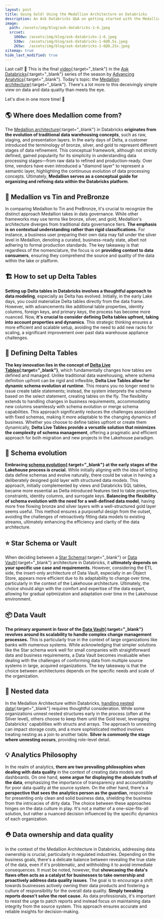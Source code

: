 ```yaml
---
layout: post
title: Going Gold! Using the Medallion Architecture on Databricks
description: An Ask Databricks Q&A on getting started with the Medallion architecture
image: 
  path: /assets/img/blog/ask-databricks-1-6.jpeg
  srcset:
    1060w: /assets/img/blog/ask-databricks-1-6.jpeg
    530w:  /assets/img/blog/ask-databricks-1-6@0,5x.jpeg
    265w:  /assets/img/blog/ask-databricks-1-6@0,25x.jpeg
sitemap: true
hide_last_modified: true
---
```


Last call! 🔔 This is the final [video](https://www.youtube.com/watch?v=BS9dc5GOd3Y){:target="_blank"} in the [Ask Databricks](https://www.advancinganalytics.co.uk/askdbx){:target="_blank"} series of the season by [Advancing Analytics](https://www.linkedin.com/company/advancing-analytics/){:target="_blank"}. Today's topic: the [Medallion architecture](https://www.databricks.com/glossary/medallion-architecture){:target="_blank"}. There's a lot more to this deceivingly simple view on data and data quality than meets the eye.

Let's dive in one more time! 🐬

## 🌎 Where does Medallion come from?

The [Medallion architecture](https://www.databricks.com/glossary/medallion-architecture){:target="_blank"} in Databricks **originates from the evolution of traditional data warehousing concepts**, such as raw, staging, and presentation layers. In the early days of Delta, a customer introduced the terminology of bronze, silver, and gold to represent different stages of data refinement. This conceptual framework, although not strictly defined, gained popularity for its simplicity in understanding data processing stages—from raw data to refined and production-ready. Over time, vendors have even introduced a "diamond layer" to represent a semantic layer, highlighting the continuous evolution of data processing concepts. Ultimately, **Medallion serves as a conceptual guide for organizing and refining data within the Databricks platform**.

## 🥉 Medallion vs Tin and PreBronze

In comparing Medallion to Tin and PreBronze, it's crucial to recognize the distinct approach Medallion takes in data governance. While other frameworks may use terms like bronze, silver, and gold, Medallion's architecture diverges from traditional data governance tiers. **The emphasis is on contextual understanding rather than rigid classifications.** For instance, a business user preparing their own data may fall under the silver level in Medallion, denoting a curated, business-ready state, albeit not adhering to formal production standards. The key takeaway is that regardless of the nomenclature, the focus is on **providing context to data consumers**, ensuring they comprehend the source and quality of the data within the lake or platform.

## 🏗️ How to set up Delta Tables

**Setting up Delta tables in Databricks involves a thoughtful approach to data modeling**, especially as Delta has evolved. Initially, in the early Lake days, you could materialize Delta tables directly from the data frame. However, with advancements like additional table properties, identity columns, foreign keys, and primary keys, the process has become more nuanced. Now, **it's crucial to consider defining Delta tables upfront, taking into account properties and dynamics**. This strategic thinking ensures a more efficient and scalable setup, avoiding the need to add new racks for scaling, a significant improvement over past data warehouse appliance challenges.

## 🎯 Defining Delta Tables

**The key innovation lies in the concept of [Delta Live Tables](https://www.databricks.com/product/delta-live-tables){:target="_blank"}**, which fundamentally changes how tables are defined and managed. Unlike traditional data warehousing, where schema definition upfront can be rigid and inflexible, **Delta Live Tables allow for dynamic schema evolution at runtime**. This means you no longer need to issue create table statements; instead, the system interprets the schema based on the select statement, creating tables on the fly. The flexibility extends to handling changes in business requirements, accommodating new columns seamlessly with schema evolution or merge schema capabilities. This approach significantly reduces the challenges associated with fixed schemas, making it more adaptable to the changing dynamics of business. Whether you choose to define tables upfront or create them dynamically, **Delta Live Tables provide a versatile solution that minimizes the complexity of schema management**, offering a pragmatic and efficient approach for both migration and new projects in the Lakehouse paradigm.

## 🧬 Schema evolution

**Embracing [schema evolution](https://www.databricks.com/blog/2019/09/24/diving-into-delta-lake-schema-enforcement-evolution.html){:target="_blank"} at the early stages of the Lakehouse process is crucial.** While initially aligning with the idea of letting data define schemas and evolve naturally, there could be value in having a deliberately designed gold layer with structured data models. This approach, initially complemented by views and Databricks SQL tables, became more essential as Delta introduced features tied to table properties, constraints, identity columns, and surrogate keys. **Balancing the flexibility of schema evolution with the need for a well-defined data model**, having more free flowing bronze and silver layers with a well-structured gold layer seems useful. This method ensures a purposeful design from the outset, avoiding the challenges of retroactively fitting data models to existing streams, ultimately enhancing the efficiency and clarity of the data architecture.

## ⭐ Star Schema or Vault

When deciding between a [Star Schema](https://www.databricks.com/glossary/star-schema){:target="_blank"} or [Data Vault](https://www.databricks.com/glossary/data-vault){:target="_blank"} architecture in Databricks, it **ultimately depends on your specific use case and requirements**. However, considering the ETL side, the insert-only architecture of Data Vault, especially in an Object Store, appears more efficient due to its adaptability to change over time, particularly in the context of the Lakehouse architecture. Ultimately, the choice should align with the comfort and expertise of the data expert, allowing for gradual optimization and adaptation over time in the Lakehouse environment.

## 📦 Data Vault

**The primary argument in favor of the [Data Vault](https://www.databricks.com/glossary/data-vault){:target="_blank"} revolves around its scalability to handle complex change management processes.** This is particularly true in the context of large organizations like banks with numerous systems. While acknowledging that simpler solutions like the Star schema work well for small companies with straightforward data and business requirements, a Data Vault becomes invaluable when dealing with the challenges of conforming data from multiple source systems in large, acquired organizations. The key takeaway is that the choice between architectures depends on the specific needs and scale of the organization.

## 🪺 Nested data

In the Medallion Architecture within Databricks, [handling nested data](https://docs.databricks.com/en/optimizations/semi-structured.html){:target="_blank"} requires thoughtful consideration. While some organizations unnest nested structures early in the process (often at the Silver level), others choose to keep them until the Gold level, leveraging Databricks' capabilities with structs and arrays. The approach to unnesting can impact storage costs, and a more sophisticated method involves treating nesting as a join to another table. **Silver is commonly the stage where unnesting occurs**, providing role-level detail.

## 💡 Analytics Philosophy

In the realm of analytics, **there are two prevailing philosophies when dealing with data quality** in the context of creating data models and dashboards. On one hand, **some argue for displaying the absolute truth of the data**, emphasizing the importance of transparency and accountability for poor data quality at the source system. On the other hand, there's a **perspective that sees the analytics person as the guardian**, responsible for presenting only clean and solid business data, shielding the business from the intricacies of dirty data. The choice between these approaches hinges on the data culture in play. It's not a matter of a one-size-fits-all solution, but rather a nuanced decision influenced by the specific dynamics of each organization.

## ⛑️ Data ownership and data quality

In the context of the Medallion Architecture in Databricks, addressing data ownership is crucial, particularly in regulated industries. Depending on the business goals, there's a delicate balance between revealing the true state of the data, even if it's problematic, and withholding it to avoid immediate consequences. It must be noted, however, that **showcasing the data's flaws often acts as a catalyst for businesses to take ownership and proactively address data quality issues**. The goal is to encourage a shift towards businesses actively owning their data products and fostering a culture of responsibility for the overall data quality. **Simply tweaking reports doesn't solve the root cause.** As data professionals, it's important to resist the urge to patch reports and instead focus on maintaining data integrity from the source system. This approach ensures accurate and reliable insights for decision-making.
